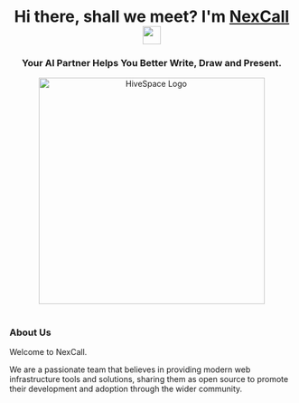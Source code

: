 <h1 align="center">Hi there, shall we meet? I'm <a href="https://nexcall.us/" target="_blank">NexCall</a> 
<img src="https:/HiveSpaceAI/github.com/blackcater/blackcater/raw/main/images/Hi.gif" height="32"/></h1>
<h3 align="center">Your AI Partner Helps You Better Write, Draw and Present.</h3>

<div align="center">
<img src="https://i.imgur.com/G7TGxgl.png" width="400" alt="HiveSpace Logo" />
</div>

<h1 align="center"></h1>

### About Us

Welcome to NexCall.

We are a passionate team that believes in providing modern web infrastructure tools and solutions, sharing them as open source to promote their development and adoption through the wider community.

